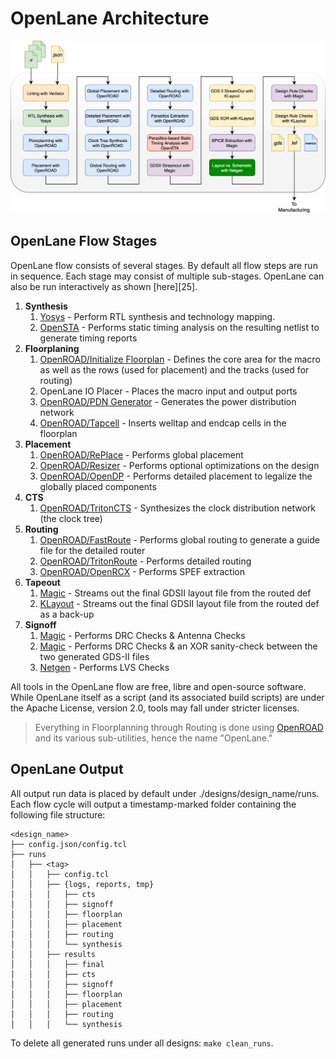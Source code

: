# OpenLane Architecture

![A diagram showing the general stages of the OpenLane flow as a series of blocks](../_static/flow.png)

## OpenLane Flow Stages

OpenLane flow consists of several stages. By default all flow steps are run in sequence. Each stage may consist of multiple sub-stages. OpenLane can also be run interactively as shown [here][25].

1. **Synthesis**
    1. [Yosys](https://github.com/yosyshq/yosys) - Perform RTL synthesis and technology mapping.
    2. [OpenSTA](https://github.com/the-openroad-project/opensta) - Performs static timing analysis on the resulting netlist to generate timing reports
2. **Floorplaning**
    1. [OpenROAD/Initialize Floorplan](https://github.com/the-openroad-project/openroad/tree/master/src/ifp) - Defines the core area for the macro as well as the rows (used for placement) and the tracks (used for routing)
    2. OpenLane IO Placer - Places the macro input and output ports
    3. [OpenROAD/PDN Generator](https://github.com/the-openroad-project/openroad/tree/master/src/pdn) - Generates the power distribution network
    4. [OpenROAD/Tapcell](https://github.com/the-openroad-project/openroad/tree/master/src/tap)  - Inserts welltap and endcap cells in the floorplan
3. **Placement**
    1. [OpenROAD/RePlace](https://github.com/the-openroad-project/openroad/tree/master/src/gpl) - Performs global placement
    2. [OpenROAD/Resizer](https://github.com/the-openroad-project/openroad/tree/master/src/rsz)  - Performs optional optimizations on the design
    3. [OpenROAD/OpenDP](https://github.com/the-openroad-project/openroad/tree/master/src/dpl)  - Performs detailed placement to legalize the globally placed components
4. **CTS**
    1. [OpenROAD/TritonCTS](https://github.com/the-openroad-project/openroad/tree/master/src/cts)  - Synthesizes the clock distribution network (the clock tree)
5. **Routing**
    1. [OpenROAD/FastRoute](https://github.com/the-openroad-project/openroad/tree/master/src/grt) - Performs global routing to generate a guide file for the detailed router
    2. [OpenROAD/TritonRoute](https://github.com/the-openroad-project/openroad/tree/master/src/drt) - Performs detailed routing
    3. [OpenROAD/OpenRCX](https://github.com/the-openroad-project/openroad/tree/master/src/rcx) - Performs SPEF extraction
6. **Tapeout**
    1. [Magic](https://github.com/rtimothyedwards/magic) - Streams out the final GDSII layout file from the routed def
    2. [KLayout](https://github.com/klayout/klayout) - Streams out the final GDSII layout file from the routed def as a back-up
7. **Signoff**
    1. [Magic](https://github.com/rtimothyedwards/magic) - Performs DRC Checks & Antenna Checks
    2. [Magic](https://github.com/klayout/klayout) - Performs DRC Checks & an XOR sanity-check between the two generated GDS-II files
    3. [Netgen](https://github.com/rtimothyedwards/netgen) - Performs LVS Checks
    
All tools in the OpenLane flow are free, libre and open-source software. While
OpenLane itself as a script (and its associated build scripts) are under the
Apache License, version 2.0, tools may fall under stricter licenses.
    
> Everything in Floorplanning through Routing is done using
> [OpenROAD](https://github.com/The-OpenROAD-Project/OpenROAD) and its various
> sub-utilities, hence the name "OpenLane."

## OpenLane Output

All output run data is placed by default under ./designs/design_name/runs. Each flow cycle will output a timestamp-marked folder containing the following file structure:

```
<design_name>
├── config.json/config.tcl
├── runs
│   ├── <tag>
│   │   ├── config.tcl
│   │   ├── {logs, reports, tmp}
│   │   │   ├── cts
│   │   │   ├── signoff
│   │   │   ├── floorplan
│   │   │   ├── placement
│   │   │   ├── routing
│   │   │   └── synthesis
│   │   ├── results
│   │   │   ├── final
│   │   │   ├── cts
│   │   │   ├── signoff
│   │   │   ├── floorplan
│   │   │   ├── placement
│   │   │   ├── routing
│   │   │   └── synthesis
```

To delete all generated runs under all designs:
`make clean_runs`.
